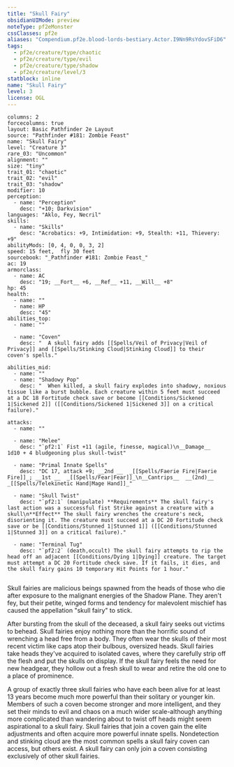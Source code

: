 ```yaml
---
title: "Skull Fairy"
obsidianUIMode: preview
noteType: pf2eMonster
cssClasses: pf2e
aliases: "Compendium.pf2e.blood-lords-bestiary.Actor.I9Nn9RsYdovSFiD6" 
tags:
  - pf2e/creature/type/chaotic
  - pf2e/creature/type/evil
  - pf2e/creature/type/shadow
  - pf2e/creature/level/3
statblock: inline
name: "Skull Fairy"
level: 3
license: OGL
---
```


```statblock
columns: 2
forcecolumns: true
layout: Basic Pathfinder 2e Layout
source: "Pathfinder #181: Zombie Feast"
name: "Skull Fairy"
level: "Creature 3"
rare_03: "Uncommon"
alignment: ""
size: "tiny"
trait_01: "chaotic"
trait_02: "evil"
trait_03: "shadow"
modifier: 10
perception:
  - name: "Perception"
    desc: "+10; Darkvision"
languages: "Aklo, Fey, Necril"
skills:
  - name: "Skills"
    desc: "Acrobatics: +9, Intimidation: +9, Stealth: +11, Thievery: +9"
abilityMods: [0, 4, 0, 0, 3, 2]
speed: 15 feet,  fly 30 feet
sourcebook: "_Pathfinder #181: Zombie Feast_"
ac: 19
armorclass:
  - name: AC
    desc: "19; __Fort__ +6, __Ref__ +11, __Will__ +8"
hp: 45
health:
  - name: ""
  - name: HP
    desc: "45"
abilities_top:
  - name: ""

  - name: "Coven"
    desc: "  A skull fairy adds [[Spells/Veil of Privacy|Veil of Privacy]] and [[Spells/Stinking Cloud|Stinking Cloud]] to their coven's spells."

abilities_mid:
  - name: ""
  - name: "Shadowy Pop"
    desc: "  When killed, a skull fairy explodes into shadowy, noxious tissue like a burst bubble. Each creature within 5 feet must succeed at a DC 18 Fortitude check save or become [[Conditions/Sickened 1|Sickened 2]] ([[Conditions/Sickened 1|Sickened 3]] on a critical failure)."

attacks:
  - name: ""

  - name: "Melee"
    desc: "`pf2:1` Fist +11 (agile, finesse, magical)\n__Damage__  1d10 + 4 bludgeoning plus skull-twist"

  - name: "Primal Innate Spells"
    desc: "DC 17, attack +9; __2nd __  _[[Spells/Faerie Fire|Faerie Fire]]_; __1st __  _[[Spells/Fear|Fear]]_\n__Cantrips__  __(2nd)__ _[[Spells/Telekinetic Hand|Mage Hand]]_"

  - name: "Skull Twist"
    desc: "`pf2:1` (manipulate) **Requirements** The skull fairy's last action was a successful fist Strike against a creature with a skull\n**Effect** The skull fairy wrenches the creature's neck, disorienting it. The creature must succeed at a DC 20 Fortitude check save or be [[Conditions/Stunned 1|Stunned 1]] ([[Conditions/Stunned 1|Stunned 3]] on a critical failure)."

  - name: "Terminal Tug"
    desc: "`pf2:2` (death,occult) The skull fairy attempts to rip the head off an adjacent [[Conditions/Dying 1|Dying]] creature. The target must attempt a DC 20 Fortitude check save. If it fails, it dies, and the skull fairy gains 10 temporary Hit Points for 1 hour."
 
```



Skull fairies are malicious beings spawned from the heads of those who die after exposure to the malignant energies of the Shadow Plane. They aren't fey, but their petite, winged forms and tendency for malevolent mischief has caused the appellation "skull fairy" to stick.

After bursting from the skull of the deceased, a skull fairy seeks out victims to behead. Skull fairies enjoy nothing more than the horrific sound of wrenching a head free from a body. They often wear the skulls of their most recent victim like caps atop their bulbous, oversized heads. Skull fairies take heads they've acquired to isolated caves, where they carefully strip off the flesh and put the skulls on display. If the skull fairy feels the need for new headgear, they hollow out a fresh skull to wear and retire the old one to a place of prominence.

A group of exactly three skull fairies who have each been alive for at least 13 years become much more powerful than their solitary or younger kin. Members of such a coven become stronger and more intelligent, and they set their minds to evil and chaos on a much wider scale-although anything more complicated than wandering about to twist off heads might seem aspirational to a skull fairy. Skull fairies that join a coven gain the elite adjustments and often acquire more powerful innate spells. Nondetection and stinking cloud are the most common spells a skull fairy coven can access, but others exist. A skull fairy can only join a coven consisting exclusively of other skull fairies.
